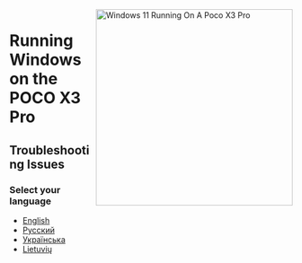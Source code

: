 <img align="right" src="https://github.com/wormstest/src_vayu_windows/blob/main/2Poco X3 Pro Windows.png" width="350" alt="Windows 11 Running On A Poco X3 Pro">


# Running Windows on the POCO X3 Pro

## Troubleshooting Issues

### Select your language

- [English](English/troubleshooting-en.md)
- [Русский](Russian/troubleshooting-ru.md)
- [Українська](Ukrainian/troubleshooting-uk.md)
- [Lietuvių](Lithuanian/troubleshooting-lt.md)

